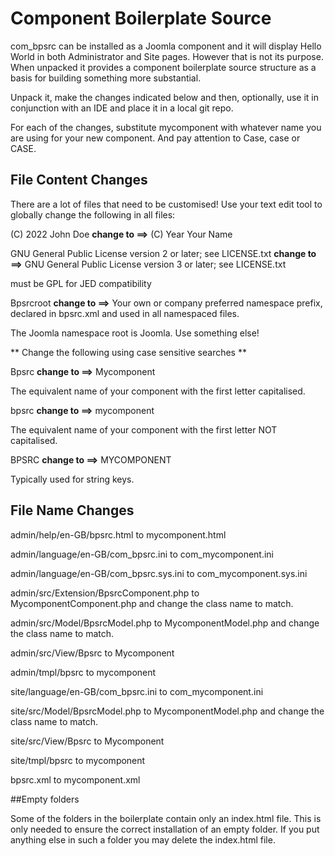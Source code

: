# Component Boilerplate Source

com_bpsrc can be installed as a Joomla component and it will display Hello World in both Administrator and Site pages. However that is not its purpose. When unpacked it provides a component boilerplate source structure as a basis for building something more substantial. 

Unpack it, make the changes indicated below and then, optionally, use it in conjunction with an IDE and place it in a local git repo.

For each of the changes, substitute mycomponent with whatever name you are using for your new component. And pay attention to Case, case or CASE.

## File Content Changes

There are a lot of files that need to be customised! Use your text edit tool to globally change the following in all files:

(C) 2022 John Doe
**change to ==>**
(C) Year Your Name

GNU General Public License version 2 or later; see LICENSE.txt
**change to ==>**
GNU General Public License version 3 or later; see LICENSE.txt

must be GPL for JED compatibility

Bpsrcroot
**change to ==>**
Your own or company preferred namespace prefix, declared in bpsrc.xml and used in all namespaced files. 

The Joomla namespace root is Joomla. Use something else!

** Change the following using case sensitive searches **

Bpsrc
**change to ==>**
Mycomponent

The equivalent name of your component with the first letter capitalised.

bpsrc
**change to ==>**
mycomponent

The equivalent name of your component with the first letter NOT capitalised.

BPSRC
**change to ==>**
MYCOMPONENT

Typically used for string keys.

## File Name Changes

admin/help/en-GB/bpsrc.html to mycomponent.html

admin/language/en-GB/com_bpsrc.ini to com_mycomponent.ini

admin/language/en-GB/com_bpsrc.sys.ini to com_mycomponent.sys.ini

admin/src/Extension/BpsrcComponent.php to MycomponentComponent.php and change the class name to match.

admin/src/Model/BpsrcModel.php to MycomponentModel.php and change the class name to match.

admin/src/View/Bpsrc to Mycomponent

admin/tmpl/bpsrc to mycomponent

site/language/en-GB/com_bpsrc.ini to com_mycomponent.ini

site/src/Model/BpsrcModel.php to MycomponentModel.php and change the class name to match.

site/src/View/Bpsrc to Mycomponent

site/tmpl/bpsrc to mycomponent

bpsrc.xml to mycomponent.xml

##Empty folders

Some of the folders in the boilerplate contain only an index.html file. This is only needed to ensure the correct installation of an empty folder. If you put anything else in such a folder you may delete the index.html file.
